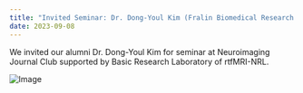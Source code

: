 ```yaml
---
title: "Invited Seminar: Dr. Dong-Youl Kim (Fralin Biomedical Research Institute at VTC)"
date: 2023-09-08 
---
```


We invited our alumni Dr. Dong-Youl Kim for seminar at Neuroimaging Journal Club supported by Basic Research Laboratory of rtfMRI-NRL.

![Image](//bspl.korea.ac.kr/Board/Lab_News/2023/DrDYKim_seminar_23sep08.jpg)
